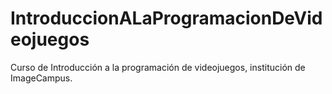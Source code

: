 # IntroduccionALaProgramacionDeVideojuegos
Curso de Introducción a la programación de videojuegos, institución de ImageCampus.
